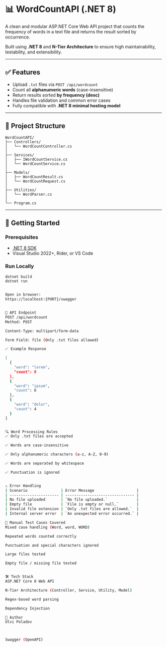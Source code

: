 # 📊 WordCountAPI (.NET 8)

A clean and modular ASP.NET Core Web API project that counts the frequency of words in a text file and returns the result sorted by occurrence.

Built using **.NET 8** and **N-Tier Architecture** to ensure high maintainability, testability, and extensibility.

---

## ✅ Features

- Upload `.txt` files via `POST /api/wordcount`
- Count all **alphanumeric words** (case-insensitive)
- Return results sorted **by frequency (desc)**
- Handles file validation and common error cases
- Fully compatible with **.NET 8 minimal hosting model**

---

## 🧱 Project Structure

```
WordCountAPI/
├── Controllers/
│   └── WordCountController.cs
│
├── Services/
│   ├── IWordCountService.cs
│   └── WordCountService.cs
│
├── Models/
│   ├── WordCountResult.cs
│   └── WordCountRequest.cs
│
├── Utilities/
│   └── WordParser.cs
│
└── Program.cs
```


---

## 🚀 Getting Started

### Prerequisites
- [.NET 8 SDK](https://dotnet.microsoft.com/download/dotnet/8.0)
- Visual Studio 2022+, Rider, or VS Code

### Run Locally

```bash
dotnet build
dotnet run


Open in browser:
https://localhost:{PORT}/swagger


📮 API Endpoint
POST /api/wordcount
Method: POST

Content-Type: multipart/form-data

Form Field: file (Only .txt files allowed)

✅ Example Response

[
  {
    "word": "lorem",
    "count": 8
  },
  {
    "word": "ipsum",
    "count": 6
  },
  {
    "word": "dolor",
    "count": 4
  }
]


🔍 Word Processing Rules
✅ Only .txt files are accepted

✅ Words are case-insensitive

✅ Only alphanumeric characters (a-z, A-Z, 0-9)

✅ Words are separated by whitespace

✅ Punctuation is ignored


⚠️ Error Handling
| Scenario               | Error Message                   |
| ---------------------- | ------------------------------- |
| No file uploaded       | `No file uploaded.`             |
| Empty file             | `File is empty or null.`        |
| Invalid file extension | `Only .txt files are allowed.`  |
| Internal server error  | `An unexpected error occurred.` |

🧪 Manual Test Cases Covered
Mixed case handling (Word, word, WORD)

Repeated words counted correctly

Punctuation and special characters ignored

Large files tested

Empty file / missing file tested


🛠️ Tech Stack
ASP.NET Core 8 Web API

N-Tier Architecture (Controller, Service, Utility, Model)

Regex-based word parsing

Dependency Injection

👤 Author
Ulvi Poladov



Swagger (OpenAPI)
